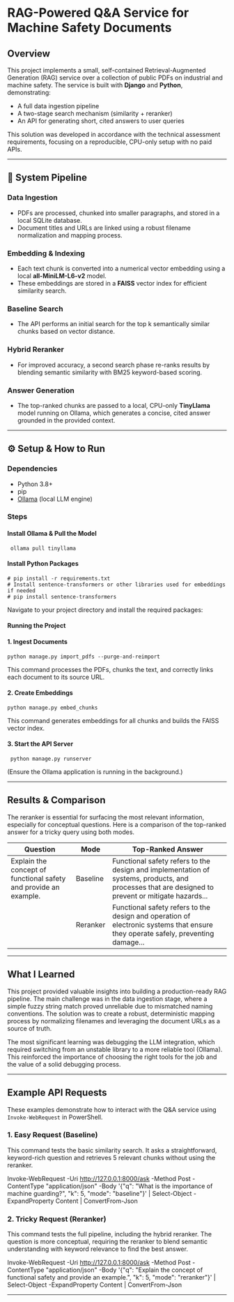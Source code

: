 # RAG-Powered Q&A Service for Machine Safety Documents

## Overview

This project implements a small, self-contained Retrieval-Augmented Generation (RAG) service over a collection of public PDFs on industrial and machine safety. The service is built with **Django** and **Python**, demonstrating:

- A full data ingestion pipeline  
- A two-stage search mechanism (similarity + reranker)  
- An API for generating short, cited answers to user queries  

This solution was developed in accordance with the technical assessment requirements, focusing on a reproducible, CPU-only setup with no paid APIs.

---

## 🔄 System Pipeline

### Data Ingestion

- PDFs are processed, chunked into smaller paragraphs, and stored in a local SQLite database.  
- Document titles and URLs are linked using a robust filename normalization and mapping process.

### Embedding & Indexing

- Each text chunk is converted into a numerical vector embedding using a local **all-MiniLM-L6-v2** model.  
- These embeddings are stored in a **FAISS** vector index for efficient similarity search.

### Baseline Search

- The API performs an initial search for the top k semantically similar chunks based on vector distance.

### Hybrid Reranker

- For improved accuracy, a second search phase re-ranks results by blending semantic similarity with BM25 keyword-based scoring.

### Answer Generation

- The top-ranked chunks are passed to a local, CPU-only **TinyLlama** model running on Ollama, which generates a concise, cited answer grounded in the provided context.

---

## ⚙️ Setup & How to Run

### Dependencies

- Python 3.8+  
- pip  
- [Ollama](https://ollama.com/download) (local LLM engine)  

### Steps

#### Install Ollama & Pull the Model
     ollama pull tinyllama

#### Install Python Packages
    
    # pip install -r requirements.txt
    # Install sentence-transformers or other libraries used for embeddings if needed
    # pip install sentence-transformers
Navigate to your project directory and install the required packages:


#### Running the Project

#### 1. **Ingest Documents**  
  
    python manage.py import_pdfs --purge-and-reimport
  This command processes the PDFs, chunks the text, and correctly links each document to its source URL.
#### 2. **Create Embeddings**  
    
    python manage.py embed_chunks

This command generates embeddings for all chunks and builds the FAISS vector index.

#### 3. **Start the API Server**  
     python manage.py runserver
(Ensure the Ollama application is running in the background.)

---

## Results & Comparison

The reranker is essential for surfacing the most relevant information, especially for conceptual questions. Here is a comparison of the top-ranked answer for a tricky query using both modes.

| Question                                                      | Mode      | Top-Ranked Answer                                                                                           |
|---------------------------------------------------------------|-----------|------------------------------------------------------------------------------------------------------------|
| Explain the concept of functional safety and provide an example. | Baseline  | Functional safety refers to the design and implementation of systems, products, and processes that are designed to prevent or mitigate hazards... |
|                                                               | Reranker  | Functional safety refers to the design and operation of electronic systems that ensure they operate safely, preventing damage...                  |

---

## What I Learned

This project provided valuable insights into building a production-ready RAG pipeline. The main challenge was in the data ingestion stage, where a simple fuzzy string match proved unreliable due to mismatched naming conventions. The solution was to create a robust, deterministic mapping process by normalizing filenames and leveraging the document URLs as a source of truth. 

The most significant learning was debugging the LLM integration, which required switching from an unstable library to a more reliable tool (Ollama). This reinforced the importance of choosing the right tools for the job and the value of a solid debugging process.

---

## Example API Requests

These examples demonstrate how to interact with the Q&A service using `Invoke-WebRequest` in PowerShell.

### 1. Easy Request (Baseline)

This command tests the basic similarity search. It asks a straightforward, keyword-rich question and retrieves 5 relevant chunks without using the reranker.

Invoke-WebRequest -Uri http://127.0.0.1:8000/ask -Method Post -ContentType "application/json" -Body '{"q": "What is the importance of machine guarding?", "k": 5, "mode": "baseline"}' | Select-Object -ExpandProperty Content | ConvertFrom-Json



### 2. Tricky Request (Reranker)

This command tests the full pipeline, including the hybrid reranker. The question is more conceptual, requiring the reranker to blend semantic understanding with keyword relevance to find the best answer.

Invoke-WebRequest -Uri http://127.0.0.1:8000/ask -Method Post -ContentType "application/json" -Body '{"q": "Explain the concept of functional safety and provide an example.", "k": 5, "mode": "reranker"}' | Select-Object -ExpandProperty Content | ConvertFrom-Json


---







